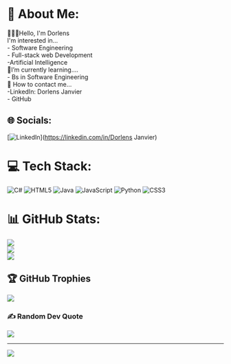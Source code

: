 # 💫 About Me:
👨🏽‍💻Hello, I'm Dorlens<br>I'm interested in...  <br>     - Software Engineering  <br>    - Full-stack web Development <br>    -Artificial Intelligence<br> 🧠I’m currently learning….<br>     - Bs in Software Engineering<br>💬 How to contact me…<br>      -LinkedIn: Dorlens Janvier<br>       - GitHub <br>


## 🌐 Socials:
[![LinkedIn](https://img.shields.io/badge/LinkedIn-%230077B5.svg?logo=linkedin&logoColor=white)](https://linkedin.com/in/Dorlens Janvier) 

# 💻 Tech Stack:
![C#](https://img.shields.io/badge/c%23-%23239120.svg?style=plastic&logo=csharp&logoColor=white) ![HTML5](https://img.shields.io/badge/html5-%23E34F26.svg?style=plastic&logo=html5&logoColor=white) ![Java](https://img.shields.io/badge/java-%23ED8B00.svg?style=plastic&logo=openjdk&logoColor=white) ![JavaScript](https://img.shields.io/badge/javascript-%23323330.svg?style=plastic&logo=javascript&logoColor=%23F7DF1E) ![Python](https://img.shields.io/badge/python-3670A0?style=plastic&logo=python&logoColor=ffdd54) ![CSS3](https://img.shields.io/badge/css3-%231572B6.svg?style=plastic&logo=css3&logoColor=white)
# 📊 GitHub Stats:
![](https://github-readme-stats.vercel.app/api?username=dorlens&theme=blue_navy&hide_border=false&include_all_commits=false&count_private=false)<br/>
![](https://github-readme-streak-stats.herokuapp.com/?user=dorlens&theme=blue_navy&hide_border=false)<br/>
![](https://github-readme-stats.vercel.app/api/top-langs/?username=dorlens&theme=blue_navy&hide_border=false&include_all_commits=false&count_private=false&layout=compact)

## 🏆 GitHub Trophies
![](https://github-profile-trophy.vercel.app/?username=dorlens&theme=tokyonight&no-frame=false&no-bg=false&margin-w=4)

### ✍️ Random Dev Quote
![](https://quotes-github-readme.vercel.app/api?type=horizontal&theme=merko)

---
[![](https://visitcount.itsvg.in/api?id=dorlens&icon=2&color=3)](https://visitcount.itsvg.in)

<!-- Proudly created with GPRM ( https://gprm.itsvg.in ) -->
